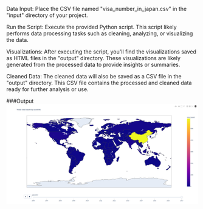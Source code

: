 Data Input:
Place the CSV file named "visa_number_in_japan.csv" in the "input" directory of your project.

Run the Script:
Execute the provided Python script. This script likely performs data processing tasks such as cleaning, analyzing, or visualizing the data.

Visualizations:
After executing the script, you'll find the visualizations saved as HTML files in the "output" directory. These visualizations are likely generated from the processed data to provide insights or summaries.

Cleaned Data:
The cleaned data will also be saved as a CSV file in the "output" directory. This CSV file contains the processed and cleaned data ready for further analysis or use.

###Output
![Alt Text](https://github.com/pandey0/spark_visaData/blob/master/Screenshot%20from%202024-02-20%2000-56-39.png)
